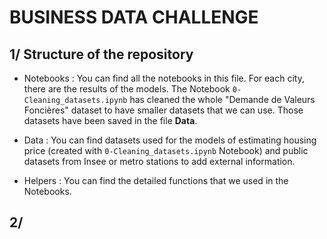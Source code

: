 # BUSINESS DATA CHALLENGE

## 1/ Structure of the repository

* Notebooks : You can find all the notebooks in this file. For each city, there are the results of the models. The Notebook ```0-Cleaning_datasets.ipynb``` has cleaned the whole "Demande de Valeurs Foncières" dataset to have smaller datasets that we can use. Those datasets have been saved in the file __Data__.

* Data : You can find datasets used for the models of estimating housing price (created with ```0-Cleaning_datasets.ipynb``` Notebook) and public datasets from Insee or metro stations to add external information.

* Helpers : You can find the detailed functions that we used in the Notebooks.


## 2/ 
